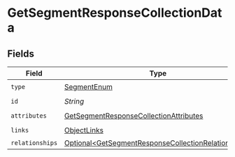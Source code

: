 # GetSegmentResponseCollectionData


## Fields

| Field                                                                                                                        | Type                                                                                                                         | Required                                                                                                                     | Description                                                                                                                  |
| ---------------------------------------------------------------------------------------------------------------------------- | ---------------------------------------------------------------------------------------------------------------------------- | ---------------------------------------------------------------------------------------------------------------------------- | ---------------------------------------------------------------------------------------------------------------------------- |
| `type`                                                                                                                       | [SegmentEnum](../../models/components/SegmentEnum.md)                                                                        | :heavy_check_mark:                                                                                                           | N/A                                                                                                                          |
| `id`                                                                                                                         | *String*                                                                                                                     | :heavy_check_mark:                                                                                                           | N/A                                                                                                                          |
| `attributes`                                                                                                                 | [GetSegmentResponseCollectionAttributes](../../models/components/GetSegmentResponseCollectionAttributes.md)                  | :heavy_check_mark:                                                                                                           | N/A                                                                                                                          |
| `links`                                                                                                                      | [ObjectLinks](../../models/components/ObjectLinks.md)                                                                        | :heavy_check_mark:                                                                                                           | N/A                                                                                                                          |
| `relationships`                                                                                                              | [Optional\<GetSegmentResponseCollectionRelationships>](../../models/components/GetSegmentResponseCollectionRelationships.md) | :heavy_minus_sign:                                                                                                           | N/A                                                                                                                          |
